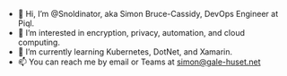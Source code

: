 - 👋 Hi, I’m @Snoldinator, aka Simon Bruce-Cassidy, DevOps Engineer at Piql.
- 👀 I’m interested in encryption, privacy, automation, and cloud computing.
- 🌱 I’m currently learning Kubernetes, DotNet, and Xamarin.
- 📫 You can reach me by email or Teams at simon@gale-huset.net

<!---
Snoldinator/Snoldinator is a ✨ special ✨ repository because its `README.md` (this file) appears on your GitHub profile.
You can click the Preview link to take a look at your changes.
--->
